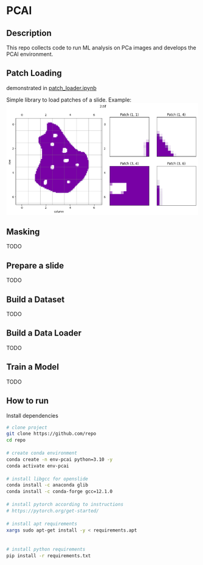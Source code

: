 # PCAI


## Description

This repo collects code to run ML analysis on PCa images and develops the PCAI environment.

## Patch Loading

demonstrated in [patch_loader.ipynb](notebook/patch_loader.ipynb)

Simple library to load patches of a slide. Example:
![image](notebook/output/patch_loader_example.png)

## Masking
TODO

## Prepare a slide
TODO

## Build a Dataset
TODO

## Build a Data Loader
TODO

## Train a Model
TODO

## How to run

Install dependencies

```bash
# clone project
git clone https://github.com/repo
cd repo

# create conda environment
conda create -n env-pcai python=3.10 -y
conda activate env-pcai

# install libgcc for openslide
conda install -c anaconda glib
conda install -c conda-forge gcc=12.1.0

# install pytorch according to instructions
# https://pytorch.org/get-started/

# install apt requirements
xargs sudo apt-get install -y < requirements.apt


# install python requirements
pip install -r requirements.txt
```